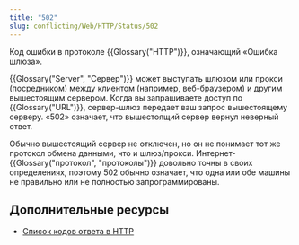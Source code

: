 ```yaml
---
title: "502"
slug: conflicting/Web/HTTP/Status/502
---
```


Код ошибки в протоколе {{Glossary("HTTP")}}, означающий «Ошибка шлюза».

{{Glossary("Server", "Сервер")}} может выступать шлюзом или прокси (посредником) между клиентом (например, веб-браузером) и другим вышестоящим сервером. Когда вы запрашиваете доступ по {{Glossary("URL")}}, сервер-шлюз передает ваш запрос вышестоящему серверу. «502» означает, что вышестоящий сервер вернул неверный ответ.

Обычно вышестоящий сервер не отключен, но он не понимает тот же протокол обмена данными, что и шлюз/прокси. Интернет-{{Glossary("протокол", "протоколы")}} довольно точны в своих определениях, поэтому 502 обычно означает, что одна или обе машины не правильно или не полностью запрограммированы.

## Дополнительные ресурсы

- [Список кодов ответа в HTTP](/ru/docs/Web/HTTP/Status)
